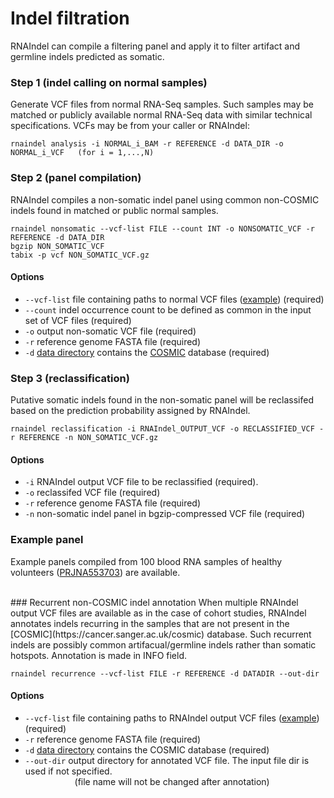 # Indel filtration 
RNAIndel can compile a filtering panel and apply it to filter artifact and germline indels predicted as somatic.   

### Step 1 (indel calling on normal samples)
Generate VCF files from normal RNA-Seq samples. Such samples may be matched or publicly available normal RNA-Seq data with similar technical specifications.
VCFs may be from your caller or RNAIndel:
```
rnaindel analysis -i NORMAL_i_BAM -r REFERENCE -d DATA_DIR -o NORMAL_i_VCF   (for i = 1,...,N)
```

### Step 2 (panel compilation)
RNAIndel compiles a non-somatic indel panel using common non-COSMIC indels found in matched or public normal samples.
```
rnaindel nonsomatic --vcf-list FILE --count INT -o NONSOMATIC_VCF -r REFERENCE -d DATA_DIR
bgzip NON_SOMATIC_VCF
tabix -p vcf NON_SOMATIC_VCF.gz
```

#### Options
* ```--vcf-list``` file containing paths to normal VCF files ([example](../../sample_data/inputs/normals.txt)) (required)
* ```--count``` indel occurrence count to be defined as common in the input set of VCF files (required)
* ```-o``` output non-somatic VCF file (required)
* ```-r``` reference genome FASTA file (required)
* ```-d``` [data directory](../../README.md/#setup) contains the [COSMIC](https://cancer.sanger.ac.uk/cosmic) database (required)

 
### Step 3 (reclassification) 
Putative somatic indels found in the non-somatic panel will be reclassifed based on the prediction probability assigned by RNAIndel.

```
rnaindel reclassification -i RNAIndel_OUTPUT_VCF -o RECLASSIFIED_VCF -r REFERENCE -n NON_SOMATIC_VCF.gz 
```

#### Options
* ```-i``` RNAIndel output VCF file to be reclassified (required).
* ```-o``` reclassifed VCF file (required)
* ```-r``` reference genome FASTA file (required)
* ```-n``` non-somatic indel panel in bgzip-compressed VCF file (required)

### Example panel
Example panels compiled from 100 blood RNA samples of healthy volunteers ([PRJNA553703](https://www.ncbi.nlm.nih.gov/bioproject/PRJNA553703)) are available. 

<br>
### Recurrent non-COSMIC indel annotation
When multiple RNAIndel output VCF files are available as in the case of cohort studies, 
RNAIndel annotates indels recurring in the samples that are not present in the 
[COSMIC](https://cancer.sanger.ac.uk/cosmic) database. Such recurrent indels are possibly common artifacual/germline indels rather 
than somatic hotspots. Annotation is made in INFO field. 

```
rnaindel recurrence --vcf-list FILE -r REFERENCE -d DATADIR --out-dir
```

#### Options
* ```--vcf-list``` file containing paths to RNAIndel output VCF files ([example](../../sample_data/inputs/rnaindel_vcfs.txt)) (required)
* ```-r``` reference genome FASTA file (required)
* ```-d``` [data directory](../../README.md/#setup) contains the COSMIC database (required)
* ```--out-dir``` output directory for annotated VCF file. The input file dir is used if not specified. <br>
&nbsp;   &nbsp;   &nbsp;   &nbsp;  &nbsp;  &nbsp;  &nbsp;  &nbsp;  &nbsp;  &nbsp; (file name will not be changed after annotation)
